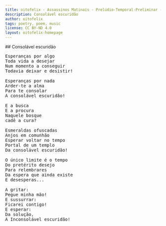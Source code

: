 ```yaml
---
title: oitofelix - Assassinos Matinais - Prelúdio-Temporal-Preliminar - Consolável escuridão!
description: Consolável escuridão
author: oitofelix
tags: poetry, poem, music
license: CC BY-ND 4.0
layout: oitofelix-homepage
---
```

<div id="markdown" markdown="1">
## Consolável escuridão

<pre class="poem">
Esperanças por algo
Toda vida a desejar
Num momento a conseguir
Todavia deixar e desistir!

Esperanças por nada
Arder-te a alma
Para te consolar
A consolável escuridão!

E a busca
E a procura
Naquele bosque
cadê a cura?

Esmeraldas ofuscadas
Anjos em comunhão
Esperar voltar no tempo
Portal de um templo
Da consolável escuridão!

O único limite é o tempo
Do pretérito desejo
Para relembrares
Da espera que ainda existe
E desesperas...

A gritar:
Pegue minha mão!
E sussurrar:
Ficarei contigo!
E esperar:
Da solução,
A Inconsolável escuridão!
</pre>

</div>
